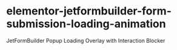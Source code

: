 # elementor-jetformbuilder-form-submission-loading-animation
JetFormBuilder Popup Loading Overlay with Interaction Blocker
